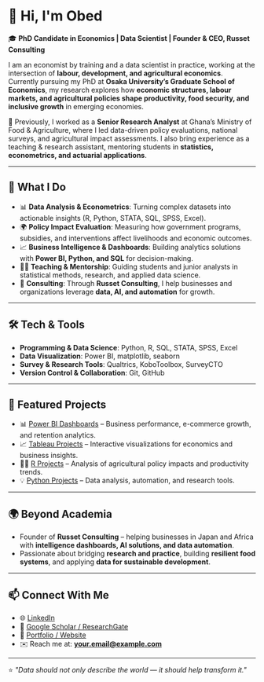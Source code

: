 # 👋 Hi, I'm Obed

🎓 **PhD Candidate in Economics | Data Scientist | Founder & CEO, Russet Consulting**  

I am an economist by training and a data scientist in practice, working at the intersection of **labour, development, and agricultural economics**.  
Currently pursuing my PhD at **Osaka University’s Graduate School of Economics**, my research explores how **economic structures, labour markets, and agricultural policies shape productivity, food security, and inclusive growth** in emerging economies.  

💼 Previously, I worked as a **Senior Research Analyst** at Ghana’s Ministry of Food & Agriculture, where I led data-driven policy evaluations, national surveys, and agricultural impact assessments. I also bring experience as a teaching & research assistant, mentoring students in **statistics, econometrics, and actuarial applications**.  

---

## 🔑 What I Do
- 📊 **Data Analysis & Econometrics**: Turning complex datasets into actionable insights (R, Python, STATA, SQL, SPSS, Excel).  
- 🌍 **Policy Impact Evaluation**: Measuring how government programs, subsidies, and interventions affect livelihoods and economic outcomes.  
- 📈 **Business Intelligence & Dashboards**: Building analytics solutions with **Power BI, Python, and SQL** for decision-making.  
- 🧑‍🏫 **Teaching & Mentorship**: Guiding students and junior analysts in statistical methods, research, and applied data science.  
- 🚀 **Consulting**: Through **Russet Consulting**, I help businesses and organizations leverage **data, AI, and automation** for growth.  

---

## 🛠️ Tech & Tools
- **Programming & Data Science**: Python, R, SQL, STATA, SPSS, Excel  
- **Data Visualization**: Power BI, matplotlib, seaborn  
- **Survey & Research Tools**: Qualtrics, KoboToolbox, SurveyCTO  
- **Version Control & Collaboration**: Git, GitHub  

---

## 📂 Featured Projects
- 📊 [Power BI Dashboards](https://github.com/WanderwithObed/Power-BI-Dashboards) – Business performance, e-commerce growth, and retention analytics.  
- 📈 [Tableau Projects](https://github.com/WanderwithObed/Tableau) – Interactive visualizations for economics and business insights.  
- 🧑‍🌾 [R Projects](https://github.com/WanderwithObed/R) – Analysis of agricultural policy impacts and productivity trends.  
- 💡 [Python Projects](https://github.com/WanderwithObed/Python) – Data analysis, automation, and research tools.  

---

## 🌍 Beyond Academia
- Founder of **Russet Consulting** – helping businesses in Japan and Africa with **intelligence dashboards, AI solutions, and data automation**.  
- Passionate about bridging **research and practice**, building **resilient food systems**, and applying **data for sustainable development**.  

---

## 📫 Connect With Me
- 🌐 [LinkedIn](https://www.linkedin.com/in/your-profile)  
- 📝 [Google Scholar / ResearchGate](#)  
- 💼 [Portfolio / Website](#)  
- ✉️ Reach me at: **your.email@example.com**  

---

⭐️ *"Data should not only describe the world — it should help transform it."*  